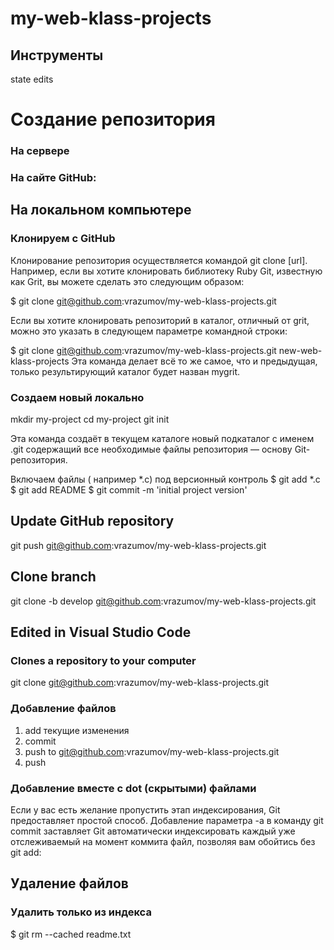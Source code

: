 # my-web-klass-projects
## Инструменты
state edits

# Создание репозитория

### На сервере
### На сайте GitHub:

## На локальном компьютере
### Клонируем с GitHub
Клонирование репозитория осуществляется командой git clone [url]. Например, если вы хотите клонировать библиотеку Ruby Git, известную как Grit, вы можете сделать это следующим образом:

$ git clone git@github.com:vrazumov/my-web-klass-projects.git

Если вы хотите клонировать репозиторий в каталог, отличный от grit, можно это указать в следующем параметре командной строки:

$ git clone git@github.com:vrazumov/my-web-klass-projects.git new-web-klass-projects
Эта команда делает всё то же самое, что и предыдущая, только результирующий каталог будет назван mygrit.

### Создаем новый локально
mkdir my-project
cd my-project
git init

Эта команда создаёт в текущем каталоге новый подкаталог с именем .git содержащий все необходимые файлы репозитория — основу Git-репозитория.

Включаем файлы ( например *.c) под версионный контроль
$ git add *.c
$ git add README
$ git commit -m 'initial project version'

## Update GitHub repository
git push git@github.com:vrazumov/my-web-klass-projects.git


## Clone branch
git clone -b develop git@github.com:vrazumov/my-web-klass-projects.git

## Edited in Visual Studio Code

### Clones a repository to your computer
git clone git@github.com:vrazumov/my-web-klass-projects.git

### Добавление файлов
1. add текущие изменения
2. commit
3. push to git@github.com:vrazumov/my-web-klass-projects.git
4. push

### Добавление вместе с dot (скрытыми) файлами

Если у вас есть желание пропустить этап индексирования, Git предоставляет простой способ. Добавление параметра -a в команду git commit заставляет Git автоматически индексировать каждый уже отслеживаемый на момент коммита файл, позволяя вам обойтись без git add:

## Удаление файлов
### Удалить только из индекса
$ git rm --cached readme.txt








